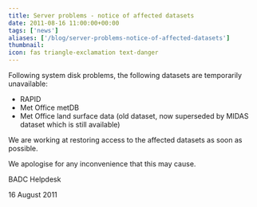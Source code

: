 ```yaml
---
title: Server problems - notice of affected datasets
date: 2011-08-16 11:00:00+00:00
tags: ['news']
aliases: ['/blog/server-problems-notice-of-affected-datasets']
thumbnail: 
icon: fas triangle-exclamation text-danger
---
```

Following system disk problems, the following datasets are temporarily unavailable:

* RAPID
* Met Office metDB
* Met Office land surface data (old dataset, now superseded by MIDAS dataset which is still available)

We are working at restoring access to the affected datasets as soon as possible.

We apologise for any inconvenience that this may cause.

BADC Helpdesk

16 August 2011
